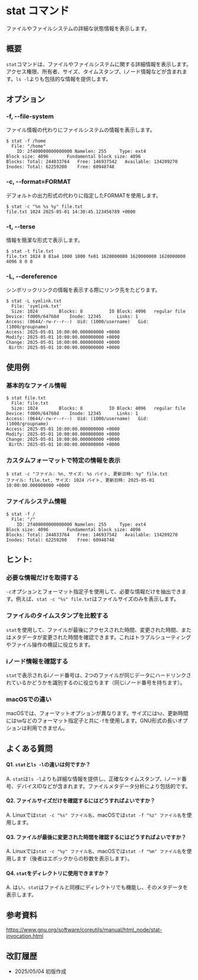 # stat コマンド

ファイルやファイルシステムの詳細な状態情報を表示します。

## 概要

`stat`コマンドは、ファイルやファイルシステムに関する詳細情報を表示します。アクセス権限、所有者、サイズ、タイムスタンプ、iノード情報などが含まれます。`ls -l`よりも包括的な情報を提供します。

## オプション

### **-f, --file-system**

ファイル情報の代わりにファイルシステムの情報を表示します。

```console
$ stat -f /home
  File: "/home"
    ID: 2f400000000000000 Namelen: 255     Type: ext4
Block size: 4096       Fundamental block size: 4096
Blocks: Total: 244033764   Free: 146937542   Available: 134209270
Inodes: Total: 62259200    Free: 60948748
```

### **-c, --format=FORMAT**

デフォルトの出力形式の代わりに指定したFORMATを使用します。

```console
$ stat -c "%n %s %y" file.txt
file.txt 1024 2025-05-01 14:30:45.123456789 +0000
```

### **-t, --terse**

情報を簡潔な形式で表示します。

```console
$ stat -t file.txt
file.txt 1024 8 81a4 1000 1000 fe01 1620000000 1620000000 1620000000 4096 8 0 0
```

### **-L, --dereference**

シンボリックリンクの情報を表示する際にリンク先をたどります。

```console
$ stat -L symlink.txt
  File: 'symlink.txt'
  Size: 1024      	Blocks: 8          IO Block: 4096   regular file
Device: fd00h/64768d	Inode: 12345      Links: 1
Access: (0644/-rw-r--r--)  Uid: (1000/username)   Gid: (1000/groupname)
Access: 2025-05-01 10:00:00.000000000 +0000
Modify: 2025-05-01 10:00:00.000000000 +0000
Change: 2025-05-01 10:00:00.000000000 +0000
 Birth: 2025-05-01 10:00:00.000000000 +0000
```

## 使用例

### 基本的なファイル情報

```console
$ stat file.txt
  File: file.txt
  Size: 1024      	Blocks: 8          IO Block: 4096   regular file
Device: fd00h/64768d	Inode: 12345      Links: 1
Access: (0644/-rw-r--r--)  Uid: (1000/username)   Gid: (1000/groupname)
Access: 2025-05-01 10:00:00.000000000 +0000
Modify: 2025-05-01 10:00:00.000000000 +0000
Change: 2025-05-01 10:00:00.000000000 +0000
 Birth: 2025-05-01 10:00:00.000000000 +0000
```

### カスタムフォーマットで特定の情報を表示

```console
$ stat -c "ファイル: %n, サイズ: %s バイト, 更新日時: %y" file.txt
ファイル: file.txt, サイズ: 1024 バイト, 更新日時: 2025-05-01 10:00:00.000000000 +0000
```

### ファイルシステム情報

```console
$ stat -f /
  File: "/"
    ID: 2f400000000000000 Namelen: 255     Type: ext4
Block size: 4096       Fundamental block size: 4096
Blocks: Total: 244033764   Free: 146937542   Available: 134209270
Inodes: Total: 62259200    Free: 60948748
```

## ヒント:

### 必要な情報だけを取得する

`-c`オプションとフォーマット指定子を使用して、必要な情報だけを抽出できます。例えば、`stat -c "%s" file.txt`はファイルサイズのみを表示します。

### ファイルのタイムスタンプを比較する

`stat`を使用して、ファイルが最後にアクセスされた時間、変更された時間、またはメタデータが変更された時間を確認できます。これはトラブルシューティングやファイル操作の検証に役立ちます。

### iノード情報を確認する

`stat`で表示されるiノード番号は、2つのファイルが同じデータにハードリンクされているかどうかを識別するのに役立ちます（同じiノード番号を持ちます）。

### macOSでの違い

macOSでは、フォーマットオプションが異なります。サイズには`%z`、更新時間には`%m`などのフォーマット指定子と共に`-f`を使用します。GNU形式の長いオプションは利用できません。

## よくある質問

#### Q1. `stat`と`ls -l`の違いは何ですか？
A. `stat`は`ls -l`よりも詳細な情報を提供し、正確なタイムスタンプ、iノード番号、デバイスIDなどが含まれます。ファイルメタデータ分析により包括的です。

#### Q2. ファイルサイズだけを確認するにはどうすればよいですか？
A. Linuxでは`stat -c "%s" ファイル名`、macOSでは`stat -f "%z" ファイル名`を使用します。

#### Q3. ファイルが最後に変更された時間を確認するにはどうすればよいですか？
A. Linuxでは`stat -c "%y" ファイル名`、macOSでは`stat -f "%m" ファイル名`を使用します（後者はエポックからの秒数を表示します）。

#### Q4. `stat`をディレクトリに使用できますか？
A. はい、`stat`はファイルと同様にディレクトリでも機能し、そのメタデータを表示します。

## 参考資料

https://www.gnu.org/software/coreutils/manual/html_node/stat-invocation.html

## 改訂履歴

- 2025/05/04 初版作成